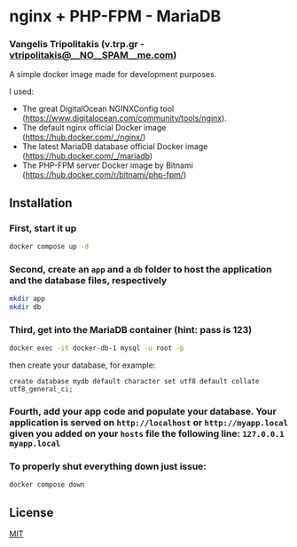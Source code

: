 # nginx + PHP-FPM - MariaDB
### Vangelis Tripolitakis (v.trp.gr - vtripolitakis@__NO__SPAM__me.com)

A simple docker image made for development purposes.

I used:
- The great DigitalOcean NGINXConfig tool (https://www.digitalocean.com/community/tools/nginx).
- The default nginx official Docker image (https://hub.docker.com/_/nginx/)
- The latest MariaDB database official Docker image (https://hub.docker.com/_/mariadb)
- The PHP-FPM server Docker image by Bitnami (https://hub.docker.com/r/bitnami/php-fpm/)


## Installation

### First, start it up
```bash
docker compose up -d
```

### Second, create an `app` and a `db` folder to host the application and the database files, respectively
```bash
mkdir app
mkdir db
```

### Third, get into the MariaDB container (hint: pass is 123)
```bash
docker exec -it docker-db-1 mysql -u root -p 
```
then create your database, for example:

```mysql
create database mydb default character set utf8 default collate utf8_general_ci;
```

### Fourth, add your app code and populate your database. Your application is served on `http://localhost` or `http://myapp.local` given you added on your `hosts` file the following line: `127.0.0.1 myapp.local`



### To properly shut everything down just issue:
```bash
docker compose down
```

## License
[MIT](https://choosealicense.com/licenses/mit/)